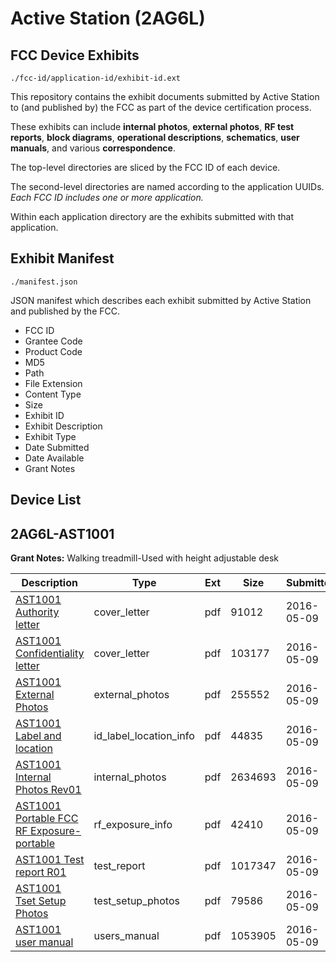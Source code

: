 # Active Station (2AG6L)
## FCC Device Exhibits

```
./fcc-id/application-id/exhibit-id.ext
```

This repository contains the exhibit documents submitted by Active Station to (and published by) the FCC as part of the device certification process.

These exhibits can include **internal photos**, **external photos**, **RF test reports**, **block diagrams**, **operational descriptions**, **schematics**, **user manuals**, and various **correspondence**.

The top-level directories are sliced by the FCC ID of each device.

The second-level directories are named according to the application UUIDs. *Each FCC ID includes one or more application.*

Within each application directory are the exhibits submitted with that application. 

## Exhibit Manifest

```
./manifest.json
```

JSON manifest which describes each exhibit submitted by Active Station and published by the FCC.

- FCC ID
- Grantee Code
- Product Code
- MD5
- Path
- File Extension
- Content Type
- Size
- Exhibit ID
- Exhibit Description
- Exhibit Type
- Date Submitted
- Date Available
- Grant Notes

## Device List
## 2AG6L-AST1001
**Grant Notes:** Walking treadmill-Used with height adjustable desk

| Description | Type | Ext | Size | Submitted | Available |
| ----------- | ---- | --- | ---- | --------- | --------- |
| [AST1001 Authority letter](2AG6L-AST1001/ef649246e312d80bd09f30ec19042930/2983159.pdf) | cover_letter | pdf | 91012 | 2016-05-09 | 2016-05-10 |
| [AST1001 Confidentiality letter](2AG6L-AST1001/ef649246e312d80bd09f30ec19042930/2983160.pdf) | cover_letter | pdf | 103177 | 2016-05-09 | 2016-05-10 |
| [AST1001 External Photos](2AG6L-AST1001/ef649246e312d80bd09f30ec19042930/2983165.pdf) | external_photos | pdf | 255552 | 2016-05-09 | 2016-05-10 |
| [AST1001 Label and location](2AG6L-AST1001/ef649246e312d80bd09f30ec19042930/2983167.pdf) | id_label_location_info | pdf | 44835 | 2016-05-09 | 2016-05-10 |
| [AST1001 Internal Photos Rev01](2AG6L-AST1001/ef649246e312d80bd09f30ec19042930/2983166.pdf) | internal_photos | pdf | 2634693 | 2016-05-09 | 2016-05-10 |
| [AST1001 Portable FCC RF Exposure-portable](2AG6L-AST1001/ef649246e312d80bd09f30ec19042930/2983171.pdf) | rf_exposure_info | pdf | 42410 | 2016-05-09 | 2016-05-10 |
| [AST1001 Test report R01](2AG6L-AST1001/ef649246e312d80bd09f30ec19042930/2983169.pdf) | test_report | pdf | 1017347 | 2016-05-09 | 2016-05-10 |
| [AST1001 Tset Setup Photos](2AG6L-AST1001/ef649246e312d80bd09f30ec19042930/2983170.pdf) | test_setup_photos | pdf | 79586 | 2016-05-09 | 2016-05-10 |
| [AST1001 user manual](2AG6L-AST1001/ef649246e312d80bd09f30ec19042930/2983168.pdf) | users_manual | pdf | 1053905 | 2016-05-09 | 2016-05-10 |
